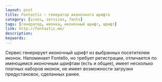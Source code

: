 ```yaml
---
layout: post
title: Fontastic — генератор иконочного шрифта
category: [icons, services, fonts]
tags: [генератор, иконка, иконочный шрифт, шрифт]
link: http://fontastic.me/
description:
keywords:
---
```


<p>Сервис генерирует иконочный шрифт из выбранных посетителем иконок. Напоминает Fontello, но требует регистрации, отличается по имеющимся иконочным шрифтам (есть и общие), имеет несколько платных наборов иконок, не имеет возможности загрузки предустановок, сделанных ранее.</p>
